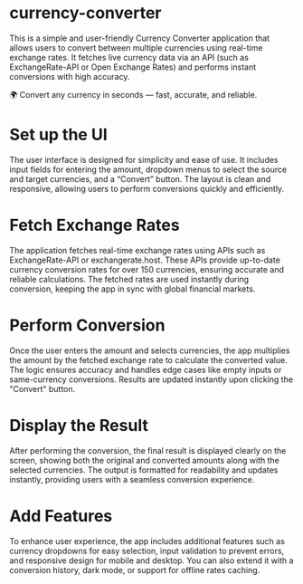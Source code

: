 # currency-converter
This is a simple and user-friendly Currency Converter application that allows users to convert between multiple currencies using real-time exchange rates. It fetches live currency data via an API (such as ExchangeRate-API or Open Exchange Rates) and performs instant conversions with high accuracy.

🌍 Convert any currency in seconds — fast, accurate, and reliable.

# Set up the UI
The user interface is designed for simplicity and ease of use. It includes input fields for entering the amount, dropdown menus to select the source and target currencies, and a “Convert” button. The layout is clean and responsive, allowing users to perform conversions quickly and efficiently.

# Fetch Exchange Rates
The application fetches real-time exchange rates using APIs such as ExchangeRate-API or exchangerate.host. These APIs provide up-to-date currency conversion rates for over 150 currencies, ensuring accurate and reliable calculations. The fetched rates are used instantly during conversion, keeping the app in sync with global financial markets.

# Perform Conversion
Once the user enters the amount and selects currencies, the app multiplies the amount by the fetched exchange rate to calculate the converted value. The logic ensures accuracy and handles edge cases like empty inputs or same-currency conversions. Results are updated instantly upon clicking the "Convert" button.

# Display the Result
After performing the conversion, the final result is displayed clearly on the screen, showing both the original and converted amounts along with the selected currencies. The output is formatted for readability and updates instantly, providing users with a seamless conversion experience.

# Add Features
To enhance user experience, the app includes additional features such as currency dropdowns for easy selection, input validation to prevent errors, and responsive design for mobile and desktop. You can also extend it with a conversion history, dark mode, or support for offline rates caching.
